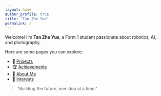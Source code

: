 ```yaml
---
layout: home
author_profile: true
title: "Tan Zhe Yue"
permalink: /
---
```


Welcome! I’m **Tan Zhe Yue**, a Form 1 student passionate about robotics, AI, and photography.

Here are some pages you can explore:

- 🚀 [Projects](portfolio/)
- 🏆 [Achievements](/achievements/)
- 🎯 [About Me](/about/)
- 📸 [Interests](/interests/)

> "Building the future, one idea at a time."
